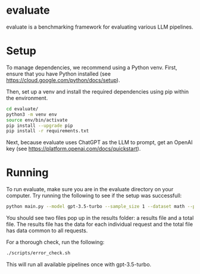 # evaluate
evaluate is a benchmarking framework for evaluating various LLM pipelines.

# Setup
To manage dependencies, we recommend using a Python venv. First, ensure that you have Python installed (see https://cloud.google.com/python/docs/setup).

Then, set up a venv and install the required dependencies using pip within the environment.
```bash
cd evaluate/
python3 -m venv env
source env/bin/activate
pip install --upgrade pip
pip install -r requirements.txt
```

Next, because evaluate uses ChatGPT as the LLM to prompt, get an OpenAI key (see https://platform.openai.com/docs/quickstart).

# Running
To run evaluate, make sure you are in the evaluate directory on your computer. Try running the following to see if the setup was successfull:
```bash
python main.py --model gpt-3.5-turbo --sample_size 1 --dataset math --prompting_type ""
```
You should see two files pop up in the results folder: a results file and a total file. The results file has the data for each individual request and the total file has data common to all requests.

For a thorough check, run the following:
```bash
./scripts/error_check.sh
```
This will run all available pipelines once with gpt-3.5-turbo.


